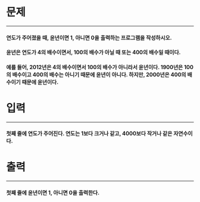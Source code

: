 # 문제
---
#### 연도가 주어졌을 때, 윤년이면 1, 아니면 0을 출력하는 프로그램을 작성하시오.
#### 윤년은 연도가 4의 배수이면서, 100의 배수가 아닐 때 또는 400의 배수일 때이다.
#### 예를 들어, 2012년은 4의 배수이면서 100의 배수가 아니라서 윤년이다. 1900년은 100의 배수이고 400의 배수는 아니기 때문에 윤년이 아니다. 하지만, 2000년은 400의 배수이기 때문에 윤년이다.

# 입력
---
#### 첫째 줄에 연도가 주어진다. 연도는 1보다 크거나 같고, 4000보다 작거나 같은 자연수이다.

# 출력
---
#### 첫째 줄에 윤년이면 1, 아니면 0을 출력한다.